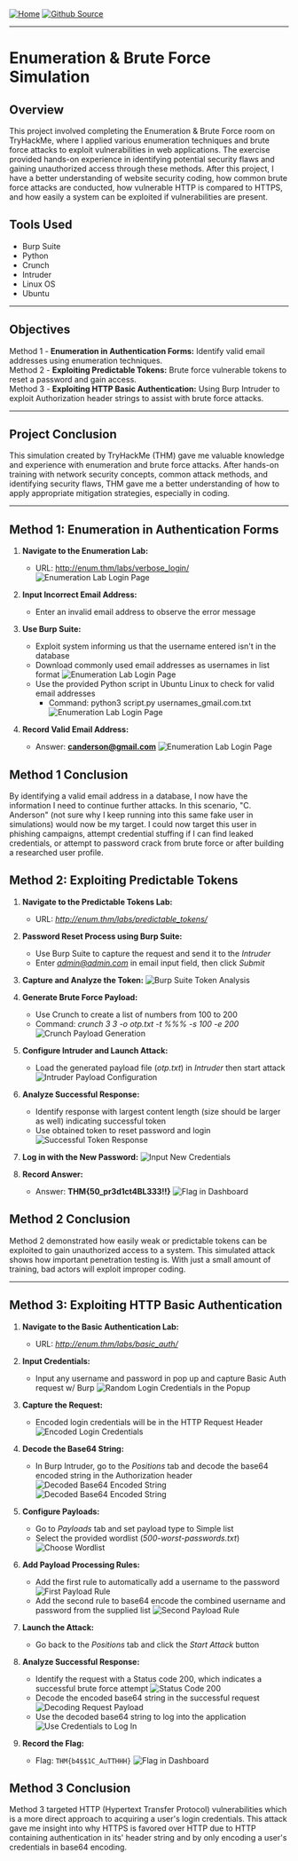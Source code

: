 <div style="display: inline-block;">
  <a href="https://breachopen.github.io/Chas-Riley/">
    <img src="https://img.shields.io/badge/Home-3ba0e6" alt="Home">
  </a>
</div>

<div style="display: inline-block;">
  <a href="https://github.com/BreachOpen/Chas-Riley/" target="_blank">
    <img src="https://img.shields.io/badge/Github_Source-3ba0e6" alt="Github Source">
  </a>
</div>


---

# Enumeration & Brute Force Simulation

## Overview
This project involved completing the Enumeration & Brute Force room on TryHackMe, where I applied various enumeration techniques and brute force attacks to exploit vulnerabilities in web applications. The exercise provided hands-on experience in identifying potential security flaws and gaining unauthorized access through these methods. After this project, I have a better understanding of website security coding, how common brute force attacks are conducted, how vulnerable HTTP is compared to HTTPS, and how easily a system can be exploited if vulnerabilities are present.

## Tools Used
- Burp Suite
- Python
- Crunch
- Intruder
- Linux OS
- Ubuntu

---

## Objectives
Method 1 - **Enumeration in Authentication Forms:** Identify valid email addresses using enumeration techniques.<br />
Method 2 - **Exploiting Predictable Tokens:** Brute force vulnerable tokens to reset a password and gain access.<br />
Method 3 - **Exploiting HTTP Basic Authentication:** Using Burp Intruder to exploit Authorization header strings to assist with brute force attacks.

---

## Project Conclusion

This simulation created by TryHackMe (THM) gave me valuable knowledge and experience with enumeration and brute force attacks. After hands-on training with network security concepts, common attack methods, and identifying security flaws, THM gave me a better understanding of how to apply appropriate mitigation strategies, especially in coding.


---

## Method 1: Enumeration in Authentication Forms

1. **Navigate to the Enumeration Lab:**
   - URL: http://enum.thm/labs/verbose_login/
   ![Enumeration Lab Login Page](../../assets/img/pentest/1.png)

2. **Input Incorrect Email Address:**
   - Enter an invalid email address to observe the error message
  
3. **Use Burp Suite:**
   - Exploit system informing us that the username entered isn't in the database
   - Download commonly used email addresses as usernames in list format
     ![Enumeration Lab Login Page](../../assets/img/pentest/2.png)
   - Use the provided Python script in Ubuntu Linux to check for valid email addresses
     - Command: python3 script.py usernames_gmail.com.txt
     ![Enumeration Lab Login Page](../../assets/img/pentest/3.png)

4. **Record Valid Email Address:**
   - Answer: **canderson@gmail.com**
   ![Enumeration Lab Login Page](../../assets/img/pentest/4.png)

## Method 1 Conclusion
By identifying a valid email address in a database, I now have the information I need to continue further attacks. In this scenario, "C. Anderson" (not sure why I keep running into this same fake user in simulations) would now be my target. I could now target this user in phishing campaigns, attempt credential stuffing if I can find leaked credentials, or attempt to password crack from brute force or after building a researched user profile.

## Method 2: Exploiting Predictable Tokens

1. **Navigate to the Predictable Tokens Lab:**
   - URL: *http://enum.thm/labs/predictable_tokens/*

2. **Password Reset Process using Burp Suite:**
   - Use Burp Suite to capture the request and send it to the *Intruder*
   - Enter *admin@admin.com* in email input field, then click *Submit*

3. **Capture and Analyze the Token:**
     ![Burp Suite Token Analysis](../../assets/img/pentest/5.png)

4. **Generate Brute Force Payload:**
   - Use Crunch to create a list of numbers from 100 to 200
   - Command: *crunch 3 3 -o otp.txt -t %%% -s 100 -e 200*
     ![Crunch Payload Generation](../../assets/img/pentest/6.png)

5. **Configure Intruder and Launch Attack:**
   - Load the generated payload file (*otp.txt*) in *Intruder* then start attack
     ![Intruder Payload Configuration](../../assets/img/pentest/7.png)

6. **Analyze Successful Response:**
   - Identify response with largest content length (size should be larger as well) indicating successful token
   - Use obtained token to reset password and login
     ![Successful Token Response](../../assets/img/pentest/8.png)
     
7. **Log in with the New Password:**
     ![Input New Credentials](../../assets/img/pentest/9.png)

8. **Record Answer:**
   - Answer: **THM{50_pr3d1ct4BL333!!}**
     ![Flag in Dashboard](../../assets/img/pentest/10.png)

     
## Method 2 Conclusion
Method 2 demonstrated how easily weak or predictable tokens can be exploited to gain unauthorized access to a system. This simulated attack shows how important penetration testing is. With just a small amount of training, bad actors will exploit improper coding.

---

## Method 3: Exploiting HTTP Basic Authentication

1. **Navigate to the Basic Authentication Lab:**
   - URL: *http://enum.thm/labs/basic_auth/*

2. **Input Credentials:**
   - Input any username and password in pop up and capture Basic Auth request w/ Burp
   ![Random Login Credentials in the Popup](../../assets/img/pentest/11.png)

3. **Capture the Request:**
   - Encoded login credentials will be in the HTTP Request Header
   ![Encoded Login Credentials](../../assets/img/pentest/12.png)

4. **Decode the Base64 String:**
   - In Burp Intruder, go to the *Positions* tab and decode the base64 encoded string in the Authorization header
     ![Decoded Base64 Encoded String](../../assets/img/pentest/13.png)
     ![Decoded Base64 Encoded String](../../assets/img/pentest/14.png)

5. **Configure Payloads:**
   - Go to *Payloads* tab and set payload type to Simple list
   - Select the provided wordlist (*500-worst-passwords.txt*)
     ![Choose Wordlist](../../assets/img/pentest/15.png)

6. **Add Payload Processing Rules:**
   - Add the first rule to automatically add a username to the password
     ![First Payload Rule](../../assets/img/pentest/16.png)
   - Add the second rule to base64 encode the combined username and password from the supplied list
     ![Second Payload Rule](../../assets/img/pentest/17.png)

7. **Launch the Attack:**
   - Go back to the *Positions* tab and click the *Start Attack* button

8. **Analyze Successful Response:**
   - Identify the request with a Status code 200, which indicates a successful brute force attempt
     ![Status Code 200](../../assets/img/pentest/18.png)
   - Decode the encoded base64 string in the successful request
     ![Decoding Request Payload](../../assets/img/pentest/19.png)
   - Use the decoded base64 string to log into the application
     ![Use Credentials to Log In](../../assets/img/pentest/20.png)

9. **Record the Flag:**
   - Flag: `THM{b4$$1C_AuTTHHH}`
     ![Flag in Dashboard](../../assets/img/pentest/21.png)
  
## Method 3 Conclusion
Method 3 targeted HTTP (Hypertext Transfer Protocol) vulnerabilities which is a more direct approach to acquiring a user's login credentials. This attack gave me insight into why HTTPS is favored over HTTP due to HTTP containing authentication in its' header string and by only encoding a user's credentials in base64 encoding.
